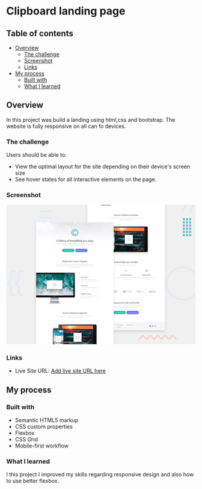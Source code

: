 # Clipboard landing page

## Table of contents

- [Overview](#overview)
  - [The challenge](#the-challenge)
  - [Screenshot](#screenshot)
  - [Links](#links)
- [My process](#my-process)
  - [Built with](#built-with)
  - [What I learned](#what-i-learned)

## Overview

In this project was build a landing using html,css and bootstrap. The website is fully responsive on all can fo devices.

### The challenge

Users should be able to:

- View the optimal layout for the site depending on their device's screen size
- See hover states for all interactive elements on the page.

### Screenshot

![](image.png)

### Links

- Live Site URL: [Add live site URL here](https://miron-silviu.github.io/Clipboard-landing-page/)

## My process

### Built with

- Semantic HTML5 markup
- CSS custom properties
- Flexbox
- CSS Grid
- Mobile-first workflow

### What I learned

I this project I improved my skills regarding responsive design and also how to use better flexbox.
